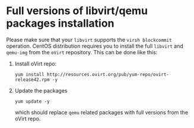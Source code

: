 # Full versions of libvirt/qemu packages installation

Please make sure that your `libvirt` supports the `virsh blockcommit` operation. CentOS distribution requires you to install the full `libvirt` and `qemu-img` from the `oVirt` repository. This can be done like this:

1. Install oVirt repo:

   ```text
   yum install http://resources.ovirt.org/pub/yum-repo/ovirt-release42.rpm -y
   ```

2. Update the packages

   ```text
   yum update -y
   ```

   which should replace `qemu` related packages with full versions from the oVirt repo.

